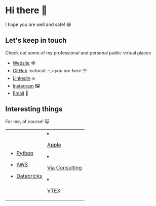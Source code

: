 # Hi there 👋

I hope you are well and safe! 😷

## Let's keep in touch

Check out some of my professional and personal public virtual places

- [Website](http://mbiemann.com) 🕸️
- [GitHub](https://github.com/mbiemann) :octocat: 👈 *you are here* 🪧
- [Linkedin](https://www.linkedin.com/in/mbiemann) ☕
- [Instagram](https://www.instagram.com/mbiemann) 🖼️
- [Email](mailto:mbiemann@gmail.com) 📧

## Interesting things

For me, of course! 😺

<table style="border: none;">
  <tr style="border: none;">
    <td style="border: none;">

- [Python](Python.md)
- [AWS](AWS.md)
- [Databricks](Databricks.md)

    </td>
    <td style="border: none;">

- [Apple](https://www.apple.com)
- [Via Consulting](https://www.viaconsulting.com.br)
- [VTEX](https://www.vtex.com)

    </td>
  </tr>
</table>

